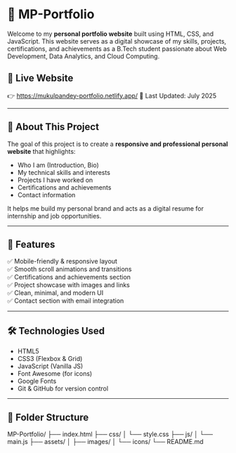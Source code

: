 # 🌟 MP-Portfolio

Welcome to my **personal portfolio website** built using HTML, CSS, and JavaScript. This website serves as a digital showcase of my skills, projects, certifications, and achievements as a B.Tech student passionate about Web Development, Data Analytics, and Cloud Computing.

## 🔗 Live Website

👉 https://mukulpandey-portfolio.netlify.app/ 
📅 Last Updated: July 2025

---

## 📌 About This Project

The goal of this project is to create a **responsive and professional personal website** that highlights:

- Who I am (Introduction, Bio)
- My technical skills and interests
- Projects I have worked on
- Certifications and achievements
- Contact information

It helps me build my personal brand and acts as a digital resume for internship and job opportunities.

---

## 🚀 Features

✅ Mobile-friendly & responsive layout  
✅ Smooth scroll animations and transitions  
✅ Certifications and achievements section  
✅ Project showcase with images and links  
✅ Clean, minimal, and modern UI  
✅ Contact section with email integration

---

## 🛠️ Technologies Used

- HTML5
- CSS3 (Flexbox & Grid)
- JavaScript (Vanilla JS)
- Font Awesome (for icons)
- Google Fonts
- Git & GitHub for version control

---

## 📂 Folder Structure

MP-Portfolio/
├── index.html
├── css/
│ └── style.css
├── js/
│ └── main.js
├── assets/
│ ├── images/
│ └── icons/
└── README.md
